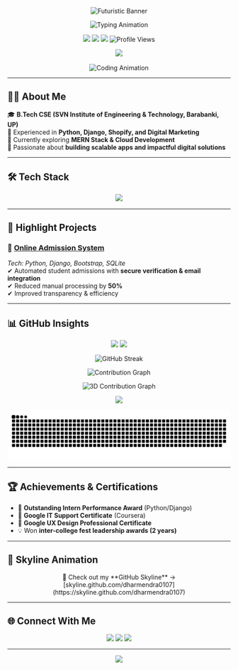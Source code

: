 <!-- Futuristic Animated Banner -->
<p align="center">
  <img src="https://capsule-render.vercel.app/api?type=waving&height=250&color=0:0ea5e9,100:7c3aed&text=Dharmendra%20Kumar%20Yadav&fontColor=ffffff&fontSize=48&fontAlign=50&fontAlignY=35&desc=Python%20%7C%20Django%20%7C%20Web%20Developer&descAlign=50&descAlignY=60" alt="Futuristic Banner"/>
</p>



<!-- Typing Animation -->
<p align="center">
  <img src="https://readme-typing-svg.demolab.com?font=Fira+Code&weight=600&size=22&duration=3000&pause=1000&color=36BCF7&center=true&vCenter=true&width=900&lines=Computer+Science+Graduate;Python+%26+Django+Developer;Laravel+%26+Developer;Open+Source+Contributor;Future+Tech+Innovator" alt="Typing Animation"/>
</p>

<!-- Social + Visitor Counter -->
<p align="center">
  <a href="mailto:dkmom00@gmail.com"><img src="https://img.shields.io/badge/Email-red?style=for-the-badge&logo=gmail" /></a>
  <a href="https://www.linkedin.com/in/dharmendra0107/"><img src="https://img.shields.io/badge/LinkedIn-Connect-blue?style=for-the-badge&logo=linkedin" /></a>
  <a href="https://github.com/dharmendra0107"><img src="https://img.shields.io/badge/GitHub-Follow-black?style=for-the-badge&logo=github" /></a>
  <img src="https://komarev.com/ghpvc/?username=dharmendra0107&style=for-the-badge&label=PROFILE+VIEWS&color=7c3aed" alt="Profile Views"/>
</p>

<!-- Rainbow Divider -->
<p align="center">
  <img src="https://raw.githubusercontent.com/andreasbm/readme/master/assets/lines/rainbow.png" />
</p>

<!-- Coding GIF -->
<p align="center">
  <img src="https://media.giphy.com/media/qgQUggAC3Pfv687qPC/giphy.gif" width="500" alt="Coding Animation"/>
</p>

---

## 👨‍💻 About Me
🎓 **B.Tech CSE (SVN Institute of Engineering & Technology, Barabanki, UP)**  
💼 Experienced in **Python, Django, Shopify, and Digital Marketing**  
🚀 Currently exploring **MERN Stack & Cloud Development**  
🌱 Passionate about **building scalable apps and impactful digital solutions**  

---

## 🛠 Tech Stack
<p align="center">
  <img src="https://skillicons.dev/icons?i=python,django,java,c,html,css,bootstrap,tailwind,git,github,mysql,postgresql,vscode,figma" />
</p>

---

## 🚀 Highlight Projects

### 🔹 [Online Admission System](https://github.com/Dharmendra0107/Online-Admission-System-for-Biotech-Park-Lucknow)
*Tech: Python, Django, Bootstrap, SQLite*  
✔ Automated student admissions with **secure verification & email integration**  
✔ Reduced manual processing by **50%**  
✔ Improved transparency & efficiency  



---

## 📊 GitHub Insights
<p align="center">
  <img height="170" src="https://github-readme-stats.vercel.app/api?username=dharmendra0107&show_icons=true&theme=radical&hide_border=true" />
  <img height="170" src="https://github-readme-stats.vercel.app/api/top-langs/?username=dharmendra0107&layout=compact&theme=tokyonight&hide_border=true" />
</p>

<p align="center">
  <img src="https://streak-stats.demolab.com?user=dharmendra0107&theme=highcontrast&hide_border=true" height="160" alt="GitHub Streak"/>
</p>

<p align="center">
  <img src="https://github-readme-activity-graph.vercel.app/graph?username=dharmendra0107&theme=react-dark&hide_border=true&bg_color=0D1117" alt="Contribution Graph"/>
</p>

<!-- 3D Contribution Chart -->
<p align="center">
  <img src="https://raw.githubusercontent.com/Ashutosh00710/github-readme-3d-contrib/main/profile-gitblock.svg" alt="3D Contribution Graph"/>
</p>

<!-- Trophies -->
<p align="center">
  <img src="https://github-profile-trophy.vercel.app/?username=dharmendra0107&theme=radical&no-frame=true&margin-w=10&row=1&column=6" />
</p>

<!-- Snake Contribution Animation -->
<p align="center">
  <img src="https://github.com/Platane/snk/raw/output/github-contribution-grid-snake.svg" alt="Snake animation" />
</p>

---

## 🏆 Achievements & Certifications
- 🥇 **Outstanding Intern Performance Award** (Python/Django)  
- 📜 **Google IT Support Certificate** (Coursera)  
- 📜 **Google UX Design Professional Certificate**  
- 💡 Won **inter-college fest leadership awards (2 years)**  

---

## 🌆 Skyline Animation
<p align="center">
  🌃 Check out my **GitHub Skyline** → [skyline.github.com/dharmendra0107](https://skyline.github.com/dharmendra0107)  
</p>

---

## 🌐 Connect With Me
<p align="center">
  <a href="mailto:dkmom00@gmail.com"><img src="https://img.shields.io/badge/Gmail-Contact-red?style=flat&logo=gmail" /></a>
  <a href="https://www.linkedin.com/in/dharmendra0107/"><img src="https://img.shields.io/badge/LinkedIn-Profile-blue?style=flat&logo=linkedin" /></a>
  <a href="https://github.com/dharmendra0107"><img src="https://img.shields.io/badge/GitHub-Portfolio-black?style=flat&logo=github" /></a>
</p>

---

<!-- Futuristic Footer -->
<p align="center">
  <img src="https://capsule-render.vercel.app/api?type=waving&height=120&section=footer&color=0:7c3aed,100:0ea5e9" />
</p>
